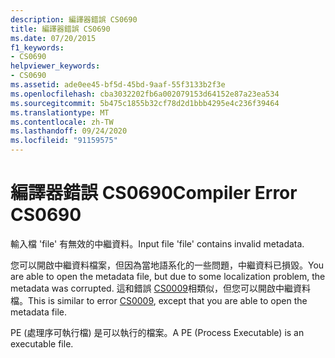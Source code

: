 ```yaml
---
description: 編譯器錯誤 CS0690
title: 編譯器錯誤 CS0690
ms.date: 07/20/2015
f1_keywords:
- CS0690
helpviewer_keywords:
- CS0690
ms.assetid: ade0ee45-bf5d-45bd-9aaf-55f3133b2f3e
ms.openlocfilehash: cba3032202fb6a002079153d64152e87a23ea534
ms.sourcegitcommit: 5b475c1855b32cf78d2d1bbb4295e4c236f39464
ms.translationtype: MT
ms.contentlocale: zh-TW
ms.lasthandoff: 09/24/2020
ms.locfileid: "91159575"
---
```

# <a name="compiler-error-cs0690"></a><span data-ttu-id="07643-103">編譯器錯誤 CS0690</span><span class="sxs-lookup"><span data-stu-id="07643-103">Compiler Error CS0690</span></span>

<span data-ttu-id="07643-104">輸入檔 'file' 有無效的中繼資料。</span><span class="sxs-lookup"><span data-stu-id="07643-104">Input file 'file' contains invalid metadata.</span></span>  
  
 <span data-ttu-id="07643-105">您可以開啟中繼資料檔案，但因為當地語系化的一些問題，中繼資料已損毀。</span><span class="sxs-lookup"><span data-stu-id="07643-105">You are able to open the metadata file, but due to some localization problem, the metadata was corrupted.</span></span> <span data-ttu-id="07643-106">這和錯誤 [CS0009](./cs0009.md)相類似，但您可以開啟中繼資料檔。</span><span class="sxs-lookup"><span data-stu-id="07643-106">This is similar to error [CS0009](./cs0009.md), except that you are able to open the metadata file.</span></span>  
  
 <span data-ttu-id="07643-107">PE (處理序可執行檔) 是可以執行的檔案。</span><span class="sxs-lookup"><span data-stu-id="07643-107">A PE (Process Executable) is an executable file.</span></span>
